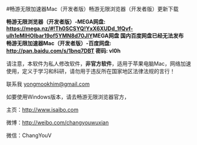 #畅游无限加速器Mac（开发者版）畅游无限浏览器（开发者版）更新下载
<p>
    <span><strong>畅游无限浏览器（开发者版）-MEGA网盘: <a href="https://mega.nz/#!Th0SCSYQ!YxX6XUDd_1fQvf-ulh1eMIHOIbar19of5YMN8d70JlY" target="_blank">https://mega.nz/#!Th0SCSYQ!YxX6XUDd_1fQvf-ulh1eMIHOIbar19of5YMN8d70JlY</a>MEGA网盘 国内百度网盘已经无法发布</strong></span>
    <br />
    <span><strong>畅游无限加速器Mac（开发者版）-百度网盘: <a href="http://pan.baidu.com/s/1bnq7DBT" target="_blank">http://pan.baidu.com/s/1bnq7DBT</a> 密码: vl0h</strong></span>
</p>
<p>
    <span>请注意，本软件为私人修改软件，<strong>非官方软件</strong>，适用于苹果电脑Mac，网络加速使用，定义于学习和科研，请勿用于违反所在国家地区法律法规的言行！</span>
</p>
<p>
    <span>联系我&nbsp;<a href="http://yongmookhim@gmail.com" target="_blank">yongmookhim@gmail.com</a></span>
</p>

<p>
    <span>如要使用Windows版本，请去畅游无限浏览器官方，</span>
</p>
<p>
    <span>主页：<a href="http://www.isaibo.com" target="_blank" title="http://www.isaibo.com">http://www.isaibo.com</a></span>
</p>
<p>
    <span>微博：<a href="http://weibo.com/changyouwuxian" target="_blank" title="http://weibo.com/changyouwuxian">http://weibo.com/changyouwuxian</a></span>
</p>
<p>
    <span>微信：ChangYouV</span>
</p>
